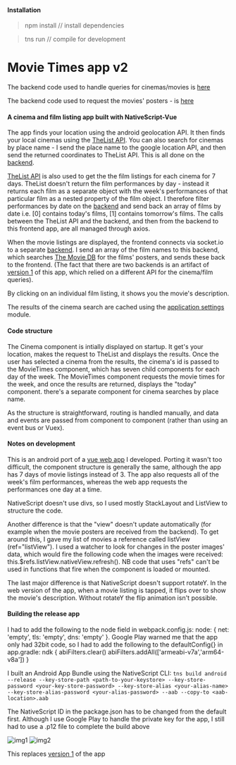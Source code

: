 #### Installation

> npm install // install dependencies

> tns run // compile for development

Movie Times app v2
===================

The backend code used to handle queries for cinemas/movies is [here](https://github.com/ckpantelides/list-api)

The backend code used to request the movies' posters - is [here](https://github.com/ckpantelides/movietime-server)

#### A cinema and film listing app built with NativeScript-Vue

The app finds your location using the android geolocation API. It then finds your local cinemas using the [TheList API](https://api.list.co.uk/). You can also search for cinemas by place name - I send the place name to the google location API, and then send the returned coordinates to TheList API. This is all done on the [backend](https://github.com/ckpantelides/list-api).

[TheList API](https://api.list.co.uk/) is also used to get the the film listings for each cinema for 7 days. TheList doesn't return the film performances by day - instead it returns each film as a separate object with the week's performances of that particular film as a nested property of the film object. I therefore filter performances by date on the [backend](https://github.com/ckpantelides/list-api) and send back an array of films by date i.e. [0] contains today's films, [1] contains tomorrow's films.  The calls between the TheList API and the backend, and then from the backend to this frontend app, are all managed through axios.

When the movie listings are displayed, the frontend connects via socket.io to a separate [backend](https://github.com/ckpantelides/movietime-server). I send an array of the film names to this backend, which searches [The Movie DB](https://www.themoviedb.org/) for the films' posters, and sends these back to the frontend. (The fact that there are two backends is an artifact of [version 1](https://github.com/ckpantelides/native-movies) of this app, which relied on a different API for the cinema/film queries).

By clicking on an individual film listing, it shows you the movie's description. 

The results of the cinema search are cached using the [application settings](https://docs.nativescript.org/ns-framework-modules/application-settings) module.

#### Code structure

The Cinema component is intially displayed on startup. It get's your location, makes the request to TheList and displays the results. Once the user has selected a cinema from the results, the cinema's id is passed to the MovieTimes component, which has seven child components for each day of the week. The MovieTimes component requests the movie times for the week, and once the results are returned, displays the "today" component. there's a separate component for cinema searches by place name.

As the structure is straightforward, routing is handled manually, and data and events are passed from component to component (rather than using an event bus or Vuex).

#### Notes on development

This is an android port of a [vue web app](https://github.com/ckpantelides/movietimes) I developed. Porting it wasn't too difficult, the component structure is generally the same, although the app has 7 days of movie listings instead of 3. The app also requests all of the week's film performances, whereas the web app requests the performances one day at a time.

NativeScript doesn't use divs, so I used mostly StackLayout and ListView to structure the code.

Another difference is that the "view" doesn't update automatically (for example when the movie posters are received from the backend). To get around this, I gave my list of movies a reference called listView (ref="listView"). I used a watcher to look for changes in the poster images' data, which would fire the following code when the images were received: this.$refs.listView.nativeView.refresh(). NB code that uses "refs" can't be used in functions that fire when the component is loaded or mounted.

The last major difference is that NativeScript doesn't support rotateY. In the web version of the app, when a movie listing is tapped, it flips over to show the movie's description. Without rotateY the flip animation isn't possible.

#### Building the release app

I had to add the following to the node field in webpack.config.js: node: { net: 'empty', tls: 'empty', dns: 'empty' }. 
Google Play warned me that the app only had 32bit code, so I had to add the following to the defaultConfig{} in app.gradle: 
ndk {
  abiFilters.clear()
  abiFilters.addAll(['armeabi-v7a','arm64-v8a'])
}

I built an Android App Bundle using the NativeScript CLI:
```tns build android --release --key-store-path <path-to-your-keystore> --key-store-password <your-key-store-password> --key-store-alias <your-alias-name> --key-store-alias-password <your-alias-password> --aab --copy-to <aab-location>.aab```

The NativeScript ID in the package.json has to be changed from the default first. Although I use Google Play to handle the private key for the app, I still had to use a .p12 file to complete the build above

![img1] ![img2]

[img1]: https://github.com/ckpantelides/native-movies/blob/images/movie-app1.jpg
[img2]: https://github.com/ckpantelides/native-movies/blob/images/movie-app2.jpg

This replaces [version 1](https://github.com/ckpantelides/native-movies) of the app
